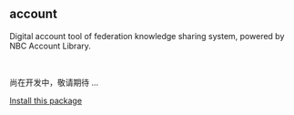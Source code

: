 account
-------

Digital account tool of federation knowledge sharing system, powered by NBC Account Library.

&nbsp;

尚在开发中，敬请期待 ...

<a class="github-button" href="https://github.com/fn-share/account/packages" data-icon="octicon-package" aria-label="Install this package fn-share/account on GitHub">Install this package</a>

<!-- Place this tag in your head or just before your close body tag. -->
<script async defer src="https://buttons.github.io/buttons.js"></script>
